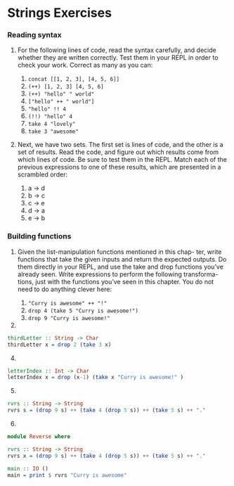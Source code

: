 # Strings Exercises

### Reading syntax
1. For the following lines of code, read the syntax carefully, and decide whether they are written correctly. Test them in your REPL in order to check your work. Correct as many as you can:
    1. `concat [[1, 2, 3], [4, 5, 6]]`
    2. `(++) [1, 2, 3] [4, 5, 6]`
    3. `(++) "hello" " world"`
    4. `["hello" ++ " world"]`
    5. `"hello" !! 4`
    6. `(!!) "hello" 4`
    7. `take 4 "lovely"`
    8. `take 3 "awesome"`

2.  Next, we have two sets. The first set is lines of code, and the other is a set of results. Read the code, and figure out which results come from which lines of code. Be sure to test them in the REPL. Match each of the previous expressions to one of these results, which are presented in a scrambled order:
    1.  a -> d
    2.  b -> c
    3.  c -> e
    4.  d -> a
    5.  e -> b

### Building functions

 1. Given the list-manipulation functions mentioned in this chap- ter, write functions that take the given inputs and return the expected outputs. Do them directly in your REPL, and use the take and drop functions you’ve already seen. Write expressions to perform the following transforma- tions, just with the functions you’ve seen in this chapter. You do not need to do anything clever here:
    1. `"Curry is awesome" ++ "!"`
    2. `drop 4 (take 5 "Curry is awesome!")`
    3. `drop 9 "Curry is awesome!"`

2.

```haskell
thirdLetter :: String -> Char
thirdLetter x = drop 2 (take 3 x)
```

4.

```haskell
letterIndex :: Int -> Char
letterIndex x = drop (x-1) (take x "Curry is awesome!" )
```

5.

```haskell
rvrs :: String -> String
rvrs s = (drop 9 s) ++ (take 4 (drop 5 s)) ++ (take 5 s) ++ "."
```

6.
```haskell
module Reverse where

rvrs :: String -> String
rvrs x = (drop 9 s) ++ (take 4 (drop 5 s)) ++ (take 5 s) ++ "."

main :: IO ()
main = print $ rvrs "Curry is awesome"
```